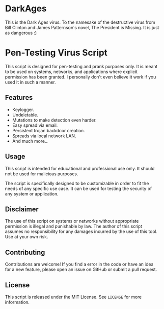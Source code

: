 # DarkAges
This is the Dark Ages virus. To the namesake of the destructive virus from Bill Clinton and James Patternson's novel, The President is Missing.
It is just as dangerous :)

# Pen-Testing Virus Script
This script is designed for pen-testing and prank purposes only. It is meant to be used on systems, networks, and applications where explicit permission has been granted.
I personally don't even believe it work if you used it in such a manner.

## Features
- Keylogger.
- Undeletable.
- Mutations to make detection even harder.
- Easy spread via email.
- Persistent trojan backdoor creation.
- Spreads via local network LAN.
- And much more...

## Usage

This script is intended for educational and professional use only. It should not be used for malicious purposes.

The script is specifically designed to be customizable in order to fit the needs of any specific use case. It can be used for testing the security of any system or application. 

## Disclaimer

The use of this script on systems or networks without appropriate permission is illegal and punishable by law. The author of this script assumes no responsibility for any damages incurred by the use of this tool. Use at your own risk.

## Contributing

Contributions are welcome! If you find a error in the code or have an idea for a new feature, please open an issue on GitHub or submit a pull request.

## License

This script is released under the MIT License. See `LICENSE` for more information.
